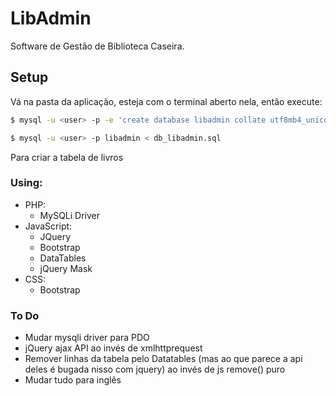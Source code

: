 # LibAdmin
Software de Gestão de Biblioteca Caseira.

## Setup
Vá na pasta da aplicação, esteja com o terminal aberto nela, então execute:

```bash
$ mysql -u <user> -p -e 'create database libadmin collate utf8mb4_unicode_ci;'
```

```bash
$ mysql -u <user> -p libadmin < db_libadmin.sql
```
Para criar a tabela de livros

### Using:
- PHP:
	-  MySQLi Driver
- JavaScript:
	- JQuery
	- Bootstrap
	- DataTables
	- jQuery Mask
- CSS:
	- Bootstrap

### To Do
- Mudar mysqli driver para PDO
- jQuery ajax API ao invés de xmlhttprequest
- Remover linhas da tabela pelo Datatables (mas ao que parece a api deles é bugada nisso com jquery) ao invés de js remove() puro
- Mudar tudo para inglês
